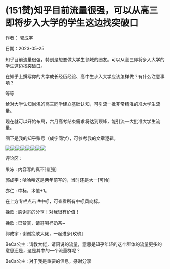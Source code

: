 
# (151赞)知乎目前流量很强，可以从高三即将步入大学的学生这边找突破口

作者：  郭成宇

日期：2023-05-25

知乎目前流量很强，特别是想要做大学生领域的圈友。可以从高三即将步入大学的学生这边找突破口。

在知乎上撰写你的大学成长经历经验、高中生步入大学应该怎样做？有什么注意事项？

等等

给对大学认知尚浅的高三同学建立基础认知，可引流一批非常精准的准大学生流量。

现在就可以开始布局，六月高考结束需求将达到顶峰，能引流一大批准大学生流量。

图下是我的知乎账号（成宇同学），可参考我的文章逻辑。

![](img/gaokao-xiangguan_0306.png)![](img/gaokao-xiangguan_0311.png)![](img/gaokao-xiangguan_0316.png)![](img/gaokao-xiangguan_0321.png)![](img/gaokao-xiangguan_0326.png)![](img/gaokao-xiangguan_0331.png)![](img/gaokao-xiangguan_0336.png)![](img/gaokao-xiangguan_0341.png)

评论区：

果冻 : 内容写的真不错[强]

郭成宇 : 哈哈哈这是两年前写的，当时还是大一[可怜]

亦仁 : 中标，术值+1。

在上方专栏点击 #中标，可查看所有中标风向标。

挽歌 : 感谢哥的分享！对我很有价值！

挽歌 : 已赞赏，请哥喝杯奶茶~

郭成宇 : 谢谢挽歌大佬，一起进步[玫瑰]

BeCa公主 : 请教大佬，请问说的流量，意思是知乎年轻的这个群体的流量更多的意思还是，这是其中的一个流量群呢？

BeCa公主 : 对于我是重要的信息，感谢分享
